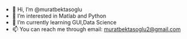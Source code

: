 - 👋 Hi, I’m @muratbektasoglu
- 👀 I’m interested in Matlab and Python
- 🌱 I’m currently learning GUI,Data Science
- 📫 You can reach me through email: muratbektasoglu2@gmail.com 

<!---
muratbektasoglu/muratbektasoglu is a ✨ special ✨ repository because its `README.md` (this file) appears on your GitHub profile.
You can click the Preview link to take a look at your changes.
--->
